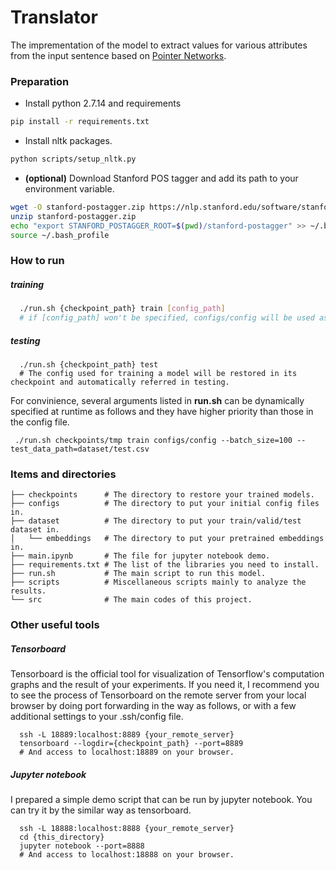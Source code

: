 # Translator

The imprementation of the model to extract values for various attributes from the input sentence based on [Pointer Networks](https://arxiv.org/abs/1506.03134).

### Preparation
- Install python 2.7.14 and requirements

```bash
pip install -r requirements.txt
```
- Install nltk packages.

```bash
python scripts/setup_nltk.py
```

- **(optional)** Download Stanford POS tagger and add its path to your environment variable.

```bash
wget -O stanford-postagger.zip https://nlp.stanford.edu/software/stanford-postagger-2017-06-09.zip 
unzip stanford-postagger.zip 
echo "export STANFORD_POSTAGGER_ROOT=$(pwd)/stanford-postagger" >> ~/.bash_profile
source ~/.bash_profile
```


### How to run 
##### training
```bash
  ./run.sh {checkpoint_path} train [config_path]
  # if [config_path] won't be specified, configs/config will be used as default.

```

 ##### testing
```
  ./run.sh {checkpoint_path} test 
  # The config used for training a model will be restored in its checkpoint and automatically referred in testing.
```


For convinience, several arguments listed in **run.sh** can be dynamically specified at runtime as follows and they have higher priority than those in the config file.
```
 ./run.sh checkpoints/tmp train configs/config --batch_size=100 --test_data_path=dataset/test.csv
```

### Items and directories
```
├── checkpoints      # The directory to restore your trained models.
├── configs          # The directory to put your initial config files in.
├── dataset          # The directory to put your train/valid/test dataset in.
│   └── embeddings   # The directory to put your pretrained embeddings in.
├── main.ipynb       # The file for jupyter notebook demo.
├── requirements.txt # The list of the libraries you need to install.
├── run.sh           # The main script to run this model.
├── scripts          # Miscellaneous scripts mainly to analyze the results.
└── src              # The main codes of this project.
```

### Other useful tools
##### Tensorboard
Tensorboard is the official tool for visualization of Tensorflow's computation graphs and the result of your experiments. If you need it, I recommend you to see the process of Tensorboard on the remote server from your local browser by doing port forwarding in the way as follows, or with a few additional settings to your .ssh/config file.
```
  ssh -L 18889:localhost:8889 {your_remote_server}
  tensorboard --logdir={checkpoint_path} --port=8889
  # And access to localhost:18889 on your browser.
```


##### Jupyter notebook
I prepared a simple demo script that can be run by jupyter notebook.
You can try it by the similar way as tensorboard.
```
  ssh -L 18888:localhost:8888 {your_remote_server}
  cd {this_directory}
  jupyter notebook --port=8888
  # And access to localhost:18888 on your browser.
```
